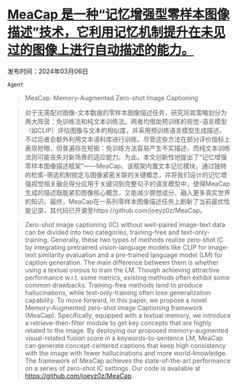 # [MeaCap 是一种“记忆增强型零样本图像描述”技术，它利用记忆机制提升在未见过的图像上进行自动描述的能力。](https://arxiv.org/abs/2403.03715)

发布时间：2024年03月06日

`Agent`

> MeaCap: Memory-Augmented Zero-shot Image Captioning

> 对于无需配对图像-文本数据的零样本图像描述任务，研究将其策略划分为两大阵营：免训练法和纯文本训练法。两者均借助预训练的视觉-语言模型（如CLIP）评估图像与文本的相似度，并采用预训练语言模型生成描述，不过后者会额外利用文本语料库进行训练。尽管这些方法在部分评价指标上表现抢眼，但普遍存在短板：免训练方法容易产生不实描述，而纯文本训练法则可能丧失对新场景的适应能力。为此，本文创新性地提出了“记忆增强零样本图像描述框架”——MeaCap。该框架内置文本记忆模块，通过独特的检索-筛选机制锁定与图像紧密关联的关键概念，并将我们设计的记忆增强视觉相关融合得分应用于关键词到完整句子的语言模型中，使得MeaCap生成的描述既能紧扣图像核心概念，又能减少臆想成分、融入更多真实世界的知识。最终，MeaCap在一系列零样本图像描述任务上刷新了当前最优性能记录，其代码已开源至https://github.com/joeyz0z/MeaCap。

> Zero-shot image captioning (IC) without well-paired image-text data can be divided into two categories, training-free and text-only-training. Generally, these two types of methods realize zero-shot IC by integrating pretrained vision-language models like CLIP for image-text similarity evaluation and a pre-trained language model (LM) for caption generation. The main difference between them is whether using a textual corpus to train the LM. Though achieving attractive performance w.r.t. some metrics, existing methods often exhibit some common drawbacks. Training-free methods tend to produce hallucinations, while text-only-training often lose generalization capability. To move forward, in this paper, we propose a novel Memory-Augmented zero-shot image Captioning framework (MeaCap). Specifically, equipped with a textual memory, we introduce a retrieve-then-filter module to get key concepts that are highly related to the image. By deploying our proposed memory-augmented visual-related fusion score in a keywords-to-sentence LM, MeaCap can generate concept-centered captions that keep high consistency with the image with fewer hallucinations and more world-knowledge. The framework of MeaCap achieves the state-of-the-art performance on a series of zero-shot IC settings. Our code is available at https://github.com/joeyz0z/MeaCap.